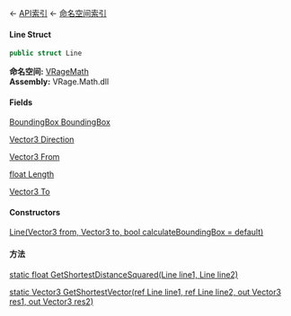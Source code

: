 ← [API索引](Api-Index) ← [命名空间索引](Namespace-Index)

#### Line Struct

```csharp
public struct Line
```

**命名空间:** [VRageMath](VRageMath)  
**Assembly:** VRage.Math.dll

#### Fields

[BoundingBox BoundingBox](VRageMath.Line.BoundingBox)

> 

[Vector3 Direction](VRageMath.Line.Direction)

> 

[Vector3 From](VRageMath.Line.From)

> 

[float Length](VRageMath.Line.Length)

> 

[Vector3 To](VRageMath.Line.To)

> 

#### Constructors

[Line(Vector3 from, Vector3 to, bool calculateBoundingBox = default)](VRageMath.Line..ctor)

> 

#### 方法

[static float GetShortestDistanceSquared(Line line1, Line line2)](VRageMath.Line.GetShortestDistanceSquared)

> 

[static Vector3 GetShortestVector(ref Line line1, ref Line line2, out Vector3 res1, out Vector3 res2)](VRageMath.Line.GetShortestVector)

> 


